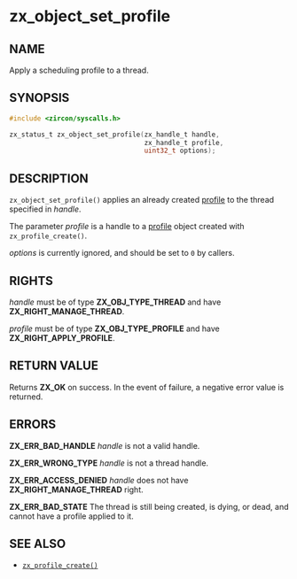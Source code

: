 # zx_object_set_profile

## NAME

<!-- Updated by update-docs-from-abigen, do not edit. -->

Apply a scheduling profile to a thread.

## SYNOPSIS

<!-- Updated by update-docs-from-abigen, do not edit. -->

```c
#include <zircon/syscalls.h>

zx_status_t zx_object_set_profile(zx_handle_t handle,
                                  zx_handle_t profile,
                                  uint32_t options);
```

## DESCRIPTION

`zx_object_set_profile()` applies an already created [profile] to the thread
specified in *handle*.

The parameter *profile* is a handle to a [profile] object created with
`zx_profile_create()`.

*options* is currently ignored, and should be set to `0` by callers.

[profile]: ../objects/profile.md

## RIGHTS

<!-- Updated by update-docs-from-abigen, do not edit. -->

*handle* must be of type **ZX_OBJ_TYPE_THREAD** and have **ZX_RIGHT_MANAGE_THREAD**.

*profile* must be of type **ZX_OBJ_TYPE_PROFILE** and have **ZX_RIGHT_APPLY_PROFILE**.

## RETURN VALUE

Returns **ZX_OK** on success. In the event of failure, a negative error value is
returned.

## ERRORS

**ZX_ERR_BAD_HANDLE**  *handle* is not a valid handle.

**ZX_ERR_WRONG_TYPE**  *handle* is not a thread handle.

**ZX_ERR_ACCESS_DENIED**  *handle* does not have **ZX_RIGHT_MANAGE_THREAD**
right.

**ZX_ERR_BAD_STATE**  The thread is still being created, is dying, or dead,
and cannot have a profile applied to it.

## SEE ALSO

 - [`zx_profile_create()`]

<!-- References updated by update-docs-from-abigen, do not edit. -->

[`zx_profile_create()`]: profile_create.md
